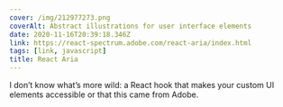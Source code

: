 ```yaml
---
cover: /img/212977273.png
coverAlt: Abstract illustrations for user interface elements
date: 2020-11-16T20:39:18.346Z
link: https://react-spectrum.adobe.com/react-aria/index.html
tags: [link, javascript]
title: React Aria
---
```


I don’t know what’s more wild: a React hook that makes your custom UI elements accessible or that this came from Adobe.

